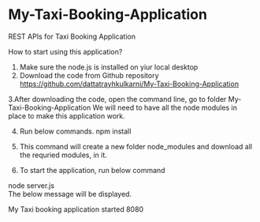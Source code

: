 # My-Taxi-Booking-Application
REST APIs for Taxi Booking Application

How to start using this application?

1. Make sure the node.js is installed on yiur local desktop
2. Download the code from Github repository
https://github.com/dattatrayhkulkarni/My-Taxi-Booking-Application

3.After downloading the code, open the command line, go to folder My-Taxi-Booking-Application
We will need to have all the node modules in place to make this application work.

4. Run below commands.
npm install

5. This command will create a new folder node_modules and download all the requried modules, in it.

6. To start the application, run below command

node server.js			
The below message will be displayed.

My Taxi booking application started 8080


